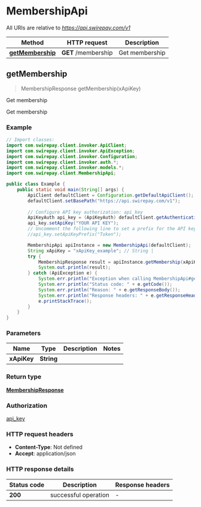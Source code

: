 # MembershipApi

All URIs are relative to *https://api.swirepay.com/v1*

Method | HTTP request | Description
------------- | ------------- | -------------
[**getMembership**](MembershipApi.md#getMembership) | **GET** /membership | Get membership



## getMembership

> MembershipResponse getMembership(xApiKey)

Get membership

Get membership

### Example

```java
// Import classes:
import com.swirepay.client.invoker.ApiClient;
import com.swirepay.client.invoker.ApiException;
import com.swirepay.client.invoker.Configuration;
import com.swirepay.client.invoker.auth.*;
import com.swirepay.client.invoker.models.*;
import com.swirepay.client.MembershipApi;

public class Example {
    public static void main(String[] args) {
        ApiClient defaultClient = Configuration.getDefaultApiClient();
        defaultClient.setBasePath("https://api.swirepay.com/v1");
        
        // Configure API key authorization: api_key
        ApiKeyAuth api_key = (ApiKeyAuth) defaultClient.getAuthentication("api_key");
        api_key.setApiKey("YOUR API KEY");
        // Uncomment the following line to set a prefix for the API key, e.g. "Token" (defaults to null)
        //api_key.setApiKeyPrefix("Token");

        MembershipApi apiInstance = new MembershipApi(defaultClient);
        String xApiKey = "xApiKey_example"; // String | 
        try {
            MembershipResponse result = apiInstance.getMembership(xApiKey);
            System.out.println(result);
        } catch (ApiException e) {
            System.err.println("Exception when calling MembershipApi#getMembership");
            System.err.println("Status code: " + e.getCode());
            System.err.println("Reason: " + e.getResponseBody());
            System.err.println("Response headers: " + e.getResponseHeaders());
            e.printStackTrace();
        }
    }
}
```

### Parameters


Name | Type | Description  | Notes
------------- | ------------- | ------------- | -------------
 **xApiKey** | **String**|  |

### Return type

[**MembershipResponse**](MembershipResponse.md)

### Authorization

[api_key](../README.md#api_key)

### HTTP request headers

- **Content-Type**: Not defined
- **Accept**: application/json

### HTTP response details
| Status code | Description | Response headers |
|-------------|-------------|------------------|
| **200** | successful operation |  -  |

